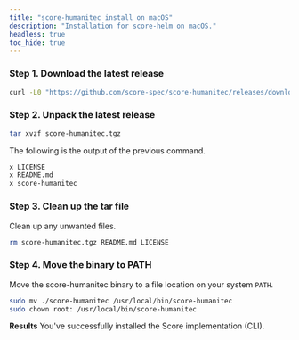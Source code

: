 ```yaml
---
title: "score-humanitec install on macOS"
description: "Installation for score-helm on macOS."
headless: true
toc_hide: true
---
```


### Step 1. Download the latest release

```bash
curl -L0 "https://github.com/score-spec/score-humanitec/releases/download/0.1.0/score-humanitec_0.2.0_darwin_arm64.tar.gz" -o score-humanitec.tgz
```

### Step 2. Unpack the latest release

```bash
tar xvzf score-humanitec.tgz
```

The following is the output of the previous command.

```bash
x LICENSE
x README.md
x score-humanitec
```

### Step 3. Clean up the tar file

Clean up any unwanted files.

```bash
rm score-humanitec.tgz README.md LICENSE
```

### Step 4. Move the binary to PATH

Move the score-humanitec binary to a file location on your system `PATH`.

```bash
sudo mv ./score-humanitec /usr/local/bin/score-humanitec
sudo chown root: /usr/local/bin/score-humanitec
```

**Results** You've successfully installed the Score implementation (CLI).

<!-- https://kubernetes.io/docs/tasks/tools/install-kubectl-macos/#install-kubectl-binary-with-curl-on-macos -->
